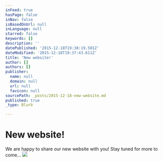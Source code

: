 ```yaml
---
inFeed: true
hasPage: false
inNav: false
isBasedOnUrl: null
inLanguage: null
starred: false
keywords: []
description: ''
datePublished: '2015-12-18T19:38:19.501Z'
dateModified: '2015-12-18T19:37:43.611Z'
title: 'New website!'
author: []
authors: []
publisher:
  name: null
  domain: null
  url: null
  favicon: null
sourcePath: _posts/2015-12-18-new-website.md
published: true
_type: Blurb

---
```

# New website!

We are happy to share our new website with you! Stay tuned for more to come...
![](https://the-grid-user-content.s3-us-west-2.amazonaws.com/38d5cc74-34d6-4ca6-80c4-403b6ac35f30.jpg)